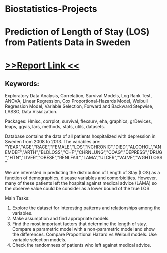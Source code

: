 # Biostatistics-Projects
<html>
<body>
<h1 style="front-family:Times">
  Prediction of Length of Stay (LOS) from Patients Data in Sweden
 </h1>
<h2 style="font-size:200%;"><a href="https://www.dropbox.com/s/0aodqwztnw2rbje/Report.pdf?dl=0">>>Report Link <<</a></h2>

<h2 style="background-color: lavendar;">Keywords:</h2>
Exploratory Data Analysis, Correlation, Survival Models, Log Rank Test, ANOVA, Linear Regression, Cox Proportional-Hazards Model, Weibull Regression Model, Variable Selection, Forward and Backward Stepwise, LASSO, Data Visialzation.

Packages: 
Hmisc, corrplot, survival, flexsurv, eha, graphics, grDevices, leaps, ggvis, lars, methods, stats, utils, datasets.


Database contains the data of all patients hospitalized with depression in Sweden from 2008 to 2013. The variables are:
"YEAR","AGE","RACE","FEMALE","LOS","NCHRONIC","DIED","ALCOHOL","ANEMDEF","ARTH","BLDLOSS","CHF","CHRNLUNG","COAG","DEPRESS","DRUG","HTN","LIVER","OBESE","RENLFAIL","LAMA","ULCER","VALVE","WGHTLOSS"

We are interested in predicting the distribution of Length of Stay (LOS) as a function of demographics, disease variables and comorbidities. However, many of these patients left the hospital against medical advice (LAMA) so the observe value could be consider as a lower bound of the true LOS.


Main Tasks:
1. Explore the dataset for interesting patterns and relationships among the variables.
2. Make assumption and find appropriate models.
3. Find the most important factors that determine the length of stay.
Compare a parametric model with a non-parametric model and show the
differences. Compare Proportional Hazard vs Weibull models. Use variable selection models.
4. Check the randomness of patients who left against medical advice.
</body>
</html>
